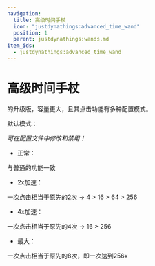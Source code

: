 ```yaml
---
navigation:
  title: 高级时间手杖
  icon: "justdynathings:advanced_time_wand"
  position: 1
  parent: justdynathings:wands.md
item_ids:
  - justdynathings:advanced_time_wand
---
```


# 高级时间手杖

<ItemLink id="justdirethings:time_wand"/>的升级版，容量更大，且其点击功能有多种配置模式。

默认模式：

_可在配置文件中修改和禁用！_

- 正常：

与普通的<ItemLink id="justdirethings:time_wand"/>功能一致

- 2x加速：

一次点击相当于原先的2次 -> 4 > 16 > 64 > 256

- 4x加速：

一次点击相当于原先的4次 -> 16 > 256

- 最大：

一次点击相当于原先的8次，即一次达到256x

<ItemImage id="justdynathings:advanced_time_wand" scale="4.0"/>

<Recipe id="justdynathings:advanced_time_wand" />
